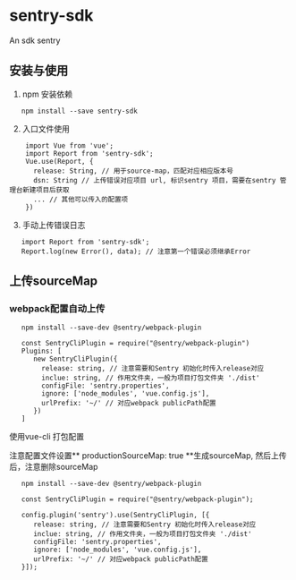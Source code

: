 # sentry-sdk
An sdk sentry

## 安装与使用
1. npm 安装依赖

```tsx
   npm install --save sentry-sdk
```

2. 入口文件使用

```tsx
    import Vue from 'vue';
    import Report from 'sentry-sdk';
    Vue.use(Report, {
      release: String, // 用于source-map，匹配对应相应版本号
      dsn: String // 上传错误对应项目 url, 标识sentry 项目，需要在sentry 管理台新建项目后获取
      ... // 其他可以传入的配置项
    })
```

3. 手动上传错误日志

```tsx
   import Report from 'sentry-sdk';
   Report.log(new Error(), data); // 注意第一个错误必须继承Error
```

## 上传sourceMap

### webpack配置自动上传


```tsx
   npm install --save-dev @sentry/webpack-plugin

   const SentryCliPlugin = require("@sentry/webpack-plugin")
   Plugins: [
      new SentryCliPlugin({
        release: string, // 注意需要和Sentry 初始化时传入release对应
        inclue: string, // 作用文件夹，一般为项目打包文件夹 './dist'
        configFile: 'sentry.properties',
        ignore: ['node_modules', 'vue.config.js'],
        urlPrefix: '~/' // 对应webpack publicPath配置
      })
   ] 
```
使用vue-cli 打包配置

注意配置文件设置** productionSourceMap: true **生成sourceMap, 然后上传后，注意删除sourceMap

```tsx
   npm install --save-dev @sentry/webpack-plugin

   const SentryCliPlugin = require("@sentry/webpack-plugin");

   config.plugin('sentry').use(SentryCliPlugin, [{
      release: string, // 注意需要和Sentry 初始化时传入release对应
      inclue: string, // 作用文件夹，一般为项目打包文件夹 './dist'
      configFile: 'sentry.properties',
      ignore: ['node_modules', 'vue.config.js'],
      urlPrefix: '~/' // 对应webpack publicPath配置
   }]);
```

